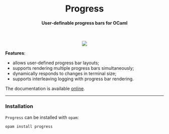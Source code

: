 <h1 align="center">Progress</h1>
<h4 align="center">User-definable progress bars for OCaml</h4>
<br>
<p align="center">
  <img src="https://github.com/craigfe/progress/blob/dev/.meta/example.gif?raw=true">
</p>

**Features**:

- allows user-defined progress bar layouts;
- supports rendering multiple progress bars simultaneously;
- dynamically responds to changes in terminal size;
- supports interleaving logging with progress bar rendering.

The documentation is available [online][docs].

[docs]: https://craigfe.github.io/progress/progress/index.html

<hr/>

### Installation

`Progress` can be installed with `opam`:

```
opam install progress
```
